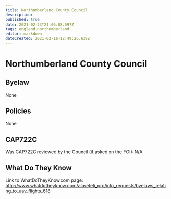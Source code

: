 ```yaml
---
title: Northumberland County Council
description: 
published: true
date: 2021-02-23T21:06:08.597Z
tags: england,northumberland
editor: markdown
dateCreated: 2021-02-16T12:49:26.639Z
---
```


# Northumberland County Council

## Byelaw
None

## Policies
None

## CAP722C

Was CAP722C reviewed by the Council (if asked on the FOI): N/A

## What Do They Know

Link to WhatDoTheyKnow.com page:
http://www.whatdotheyknow.com/alaveteli_pro/info_requests/byelaws_relating_to_uav_flights_618

